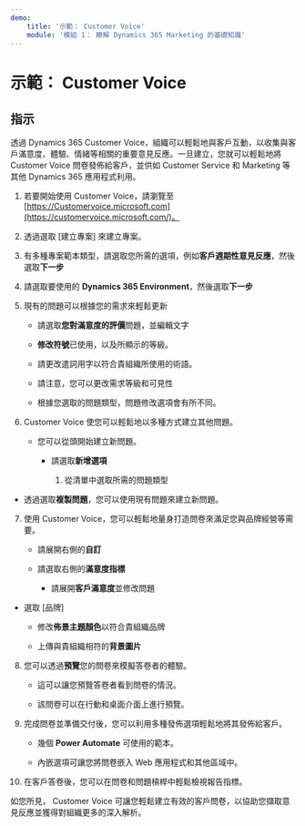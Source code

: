 ```yaml
---
demo:
    title: '示範： Customer Voice'
    module: '模組 1： 瞭解 Dynamics 365 Marketing 的基礎知識'
---
```


# 示範： Customer Voice

## 指示

透過 Dynamics 365 Customer Voice，組織可以輕鬆地與客戶互動，以收集與客戶滿意度、體驗、情緒等相關的重要意見反應。一旦建立，您就可以輕鬆地將 Customer Voice 問卷發佈給客戶，並供如 Customer Service 和 Marketing 等其他 Dynamics 365 應用程式利用。 

1. 若要開始使用 Customer Voice，請瀏覽至 [https://Customervoice.microsoft.com](https://customervoice.microsoft.com/)。 

2. 透過選取 [建立專案] 來建立專案。

3. 有多種專案範本類型，請選取您所需的選項，例如**客戶週期性意見反應**，然後選取**下一步**

4. 請選取要使用的 **Dynamics 365 Environment**，然後選取**下一步**

5. 現有的問題可以根據您的需求來輕鬆更新

	- 請選取**您對滿意度的評價**問題，並編輯文字

	- **修改符號**已使用，以及所顯示的等級。 

	- 請更改遣詞用字以符合貴組織所使用的術語。 

	- 請注意，您可以更改需求等級和可見性

	- 根據您選取的問題類型，問題修改選項會有所不同。

6. Customer Voice 使您可以輕鬆地以多種方式建立其他問題。 

	- 您可以從頭開始建立新問題。

		- 請選取**新增選項**

			1. 從清單中選取所需的問題類型

- 透過選取**複製問題**，您可以使用現有問題來建立新問題。

7. 使用 Customer Voice，您可以輕鬆地量身打造問卷來滿足您與品牌經營等需要。 

	- 請展開右側的**自訂**

	- 請選取右側的**滿意度指標**

		- 請展開**客戶滿意度**並修改問題

- 選取 [品牌]

	- 修改**佈景主題顏色**以符合貴組織品牌

	- 上傳與貴組織相符的**背景圖片**

8. 您可以透過**預覽**您的問卷來模擬答卷者的體驗。 

	- 這可以讓您預覽答卷者看到問卷的情況。 

	- 該問卷可以在行動和桌面介面上進行預覽。 

9. 完成問卷並準備交付後，您可以利用多種發佈選項輕鬆地將其發佈給客戶。

	- 幾個 **Power Automate** 可使用的範本。 

	- 內嵌選項可讓您將問卷嵌入 Web 應用程式和其他區域中。 

10. 在客戶答卷後，您可以在問卷和問題槓桿中輕鬆檢視報告指標。 

如您所見， Customer Voice 可讓您輕鬆建立有效的客戶問卷，以協助您擷取意見反應並獲得對組織更多的深入解析。 

 

